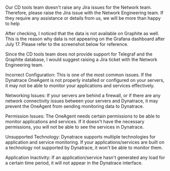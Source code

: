 


Our CD tools team doesn't raise any Jira issues for the Network team. Therefore, please raise the Jira issue with the Network Engineering team. If they require any assistance or details from us, we will be more than happy to help

After checking, I noticed that the data is not available on Graphite as well. This is the reason why data is not appearing on the Grafana dashboard after July 17. Please refer to the screenshot below for reference.

Since the CD tools team does not provide support for Telegraf and the Graphite database, I would suggest raising a Jira ticket with the Network Engineering team.





Incorrect Configuration: This is one of the most common issues. If the Dynatrace OneAgent is not properly installed or configured on your servers, it may not be able to monitor your applications and services effectively.

Networking Issues: If your servers are behind a firewall, or if there are any network connectivity issues between your servers and Dynatrace, it may prevent the OneAgent from sending monitoring data to Dynatrace.

Permission Issues: The OneAgent needs certain permissions to be able to monitor applications and services. If it doesn't have the necessary permissions, you will not be able to see the services in Dynatrace.

Unsupported Technology: Dynatrace supports multiple technologies for application and service monitoring. If your applications/services are built on a technology not supported by Dynatrace, it won't be able to monitor them.

Application Inactivity: If an application/service hasn't generated any load for a certain time period, it will not appear in the Dynatrace interface.
